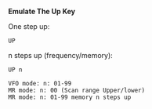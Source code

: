 __Emulate The Up Key__

One step up:

	UP

n steps up (frequency/memory):

	UP n
	
	VFO mode: n: 01-99
	MR mode: n: 00 (Scan range Upper/lower)
	MR mode: n: 01-99 memory n steps up
